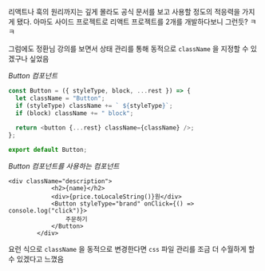 리액트나 훅의 원리까지는 깊게 몰라도 공식 문서를 보고 사용할 정도의 적응력을 가지게 됐다. 아마도 사이드 프로젝트로 리액트 프로젝트를 2개를 개발하다보니 그런듯? ㅋㅋ

그럼에도 정환님 강의를 보면서 상태 관리를 통해 동적으로 `className` 을 지정할 수 있겠구나 싶었음

*Button 컴포넌트*

```js
const Button = ({ styleType, block, ...rest }) => {
  let className = "Button";
  if (styleType) className += ` ${styleType}`;
  if (block) className += " block";
  
  return <button {...rest} className={className} />;
};

export default Button;
```


*Button 컴포넌트를 사용하는 컴포넌트*

```
<div className="description">
            <h2>{name}</h2>
            <div>{price.toLocaleString()}원</div>
            <Button styleType="brand" onClick={() => console.log("click")}>
                주문하기
            </Button>
        </div>
```

요런 식으로 `className` 을 동적으로 변경한다면 `css` 파일 관리를 조금 더 수월하게 할 수 있겠다고 느꼈음